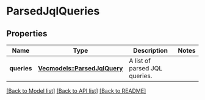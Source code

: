 # ParsedJqlQueries

## Properties

Name | Type | Description | Notes
------------ | ------------- | ------------- | -------------
**queries** | [**Vec<models::ParsedJqlQuery>**](ParsedJqlQuery.md) | A list of parsed JQL queries. | 

[[Back to Model list]](../README.md#documentation-for-models) [[Back to API list]](../README.md#documentation-for-api-endpoints) [[Back to README]](../README.md)


